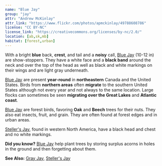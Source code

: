 ```yaml
---
name: "Blue Jay"
group: "jay"
attr: "Andrew McKinlay"
attr_link: "https://www.flickr.com/photos/apmckinlay/49788608786"
license: "CC BY-NC"
license_link: "https://creativecommons.org/licenses/by-nc/2.0/"
location: [ab,sk,mb]
habitat: [forest,urban]
---
```

With a bright **blue** back, **crest**, and tail and a **noisy** call, [Blue Jay](/birds/blujay/) (10-12 in) are show-stoppers. They have a white face and a **black band** around the neck and over the top of the head as well as black and white markings on their wings and are light gray underneath.

[Blue Jay](/birds/blujay/) are present **year-round** in **northeastern** Canada and the United States. Birds from **northern areas** often **migrate** to the southern United States although not every year and not always to the same location. Large flocks can sometimes be seen **migrating over the Great Lakes** and **Atlantic coast**.

[Blue Jay](/birds/blujay/) are forest birds, favoring **Oak** and **Beech** trees for their nuts. They also eat insects, fruit, and grain. They are often found at forest edges and in urban areas.

[Steller's Jay](/birds/steljay/), found in western North America, have a black head and chest and no white markings.

**Did you know?** [Blue Jay](/birds/blujay/) help plant trees by storing surplus acorns in holes in the ground and then forgetting about them.

<!-- generated, do not edit -->
**See Also:**
[Gray Jay](/birds/grayjay/),
[Steller's Jay](/birds/steljay/)
